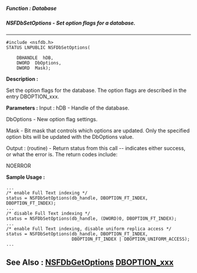 ##### Function : Database
##### NSFDbSetOptions - Set option flags for a database.
---
```
#include <nsfdb.h>
STATUS LNPUBLIC NSFDbSetOptions(

	DBHANDLE  hDB,
	DWORD  DbOptions,
	DWORD  Mask);
```
**Description :**

Set the option flags for the database.  The option flags are described in the 
entry DBOPTION_xxx.

**Parameters :**
Input :
hDB  -  Handle of the database.

DbOptions  -  New option flag settings.

Mask  -  Bit mask that controls which options are updated.  Only the specified option bits will be updated with the DbOptions value.

Output :
(routine)  -  Return status from this call -- indicates either success, or what the error is.  The return codes include:

NOERROR



**Sample Usage :**
```
...
/* enable Full Text indexing */
status = NSFDbSetOptions(db_handle, DBOPTION_FT_INDEX, DBOPTION_FT_INDEX);
...
/* disable Full Text indexing */
status = NSFDbSetOptions(db_handle, (DWORD)0, DBOPTION_FT_INDEX);
...
/* enable Full Text indexing, disable uniform replica access */
status = NSFDbSetOptions(db_handle, DBOPTION_FT_INDEX, 
                         DBOPTION_FT_INDEX | DBOPTION_UNIFORM_ACCESS);
...
```
**See Also :**
[NSFDbGetOptions](/reference/Func/NSFDbGetOptions)
[DBOPTION_xxx](/reference/Symb/DBOPTION_xxx)
---

